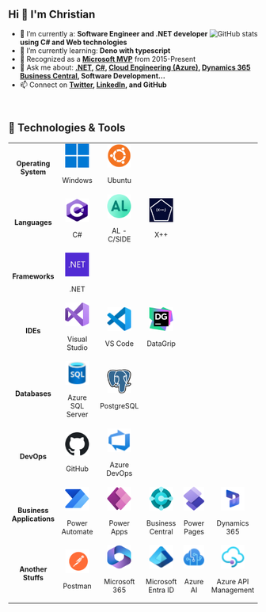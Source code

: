 <h2>Hi 👋 I'm Christian</h2>

<a  href="#">
<img  src="https://github.com/cmasdev/github-stats/blob/master/generated/overview.svg#gh-light-mode-only" alt="GitHub stats" align="right" />
</a>

- 🔭 I’m currently a: **Software Engineer and .NET developer using C# and Web technologies**
- 🌱 I’m currently learning: **Deno with typescript**
- 🏅 Recognized as a **[Microsoft MVP](https://mvp.microsoft.com/en-US/MVP/profile/079507f9-3c9a-e411-93f2-9cb65495d3c4)** from 2015-Present
- 💬 Ask me about: **[.NET](https://dotnet.microsoft.com/en-us/), [C#](https://learn.microsoft.com/en-us/dotnet/csharp/tour-of-csharp/), [Cloud Engineering (Azure)](https://azure.microsoft.com/en-us), [Dynamics 365 Business Central](https://dynamics.microsoft.com/en-us/business-central/overview/), Software Development...**
- 📫 Connect on **[Twitter](https://twitter.com/christianamado), [LinkedIn](https://www.linkedin.com/in/christianamado/), and GitHub**  
<br />

<h2>🔧 Technologies & Tools</h2>
<table>
	<tr>
		<td align="center" width="150">
			<p><b>Operating System</b></p>
		</td>
		<td align="center" width="96">
			<a href="https://www.microsoft.com/en-us/windows" target="_blank">
				<img src="img/windows.svg" width="48" height="48" alt="Windows" title="Windows" />
			</a>
			<p>Windows</p>
		</td>
		<td align="center" width="96">
			<a href="https://ubuntu.com/desktop" target="_blank">
				<img src="img/Ubuntu.png" width="48" height="48" alt="Ubuntu" title="Ubuntu" />
			</a>
			<p>Ubuntu</p>
		</td>
		<td align="center" width="96">
		  &nbsp;
		</td>
		<td align="center" width="96">
		  &nbsp;
		</td>
		<td align="center" width="96">
		  &nbsp;
		</td>
	</tr>
	<tr>
		<td align="center" width="150">
			<p><b>Languages</b></p>
		</td>
		<td align="center" width="96">
		  <a href="https://learn.microsoft.com/en-us/dotnet/csharp/" target="_blank">
			<img src="img/csharp.png" width="48" height="48" alt="C#" title="C#" />
		  </a>
		  <p>C#</p>
		</td>
		<td align="center" width="96">
		  <a href="https://learn.microsoft.com/en-us/dynamics365/business-central/dev-itpro/developer/devenv-programming-in-al" target="_blank">
			<img src="img/AL.png" width="48" height="48" alt="AL" title="AL" />
		  </a>
		  <p>AL - C/SIDE</p>
		</td>
		<td align="center" width="96">
		  <a href="https://learn.microsoft.com/en-us/dynamicsax-2012/developer/x-language-programming-guide" target="_blank">
			<img src="img/xplus.png" width="48" height="48" alt="X++" title="X++" />
		  </a>
		  <p>X++</p>
		</td>
		<td align="center" width="96">
		  &nbsp;
		  <!--a href="https://go.dev/" target="_blank">
			<img src="img/golang.svg" width="48" height="48" alt="Go" title="Go" />
		  </a>
		  <p>Go</p-->
		</td>
		<td align="center" width="96">
		  &nbsp;
		  <!--a href="https://www.python.org/" target="_blank">
			<img src="img/python.png" width="48" height="48" alt="Python" title="Python" />
		  </a>
		  <p>Python</p-->
		</td>
	</tr>
	<tr>
		<td align="center" width="150">
			<p><b>Frameworks</b></p>
		</td>
		<td align="center" width="96">
			<a href="https://dotnet.microsoft.com/en-us/" target="_blank">
				<img src="img/dotnet.png" width="48" height="48" alt=".NET" title=".NET" />
			</a>
			<p>.NET</p>
		</td>
		<td align="center" width="96">
		   &nbsp;
		  <!--<a href="https://dotnet.microsoft.com/en-us/apps/aspnet/web-apps/blazor" target="_blank">
			<img src="./img/blazor.svg" width="48" height="48" alt="Blazor" title="Blazor" />
		  </a>
		  <p>Blazor</p>-->
		</td>
		<td align="center" width="96">
		   &nbsp;
		   <!--<a href="https://jquery.com/" target="_blank">
			<img src="img/jquery-seeklogo.svg" width="48" height="48" alt="jQuery" title="jQuery" />
		  </a>
		  <p>jQuery</p>-->
		</td>
		<td align="center" width="96">
		  &nbsp;
		</td>
		<td align="center" width="96">
		  &nbsp;
		</td>
	</tr>
	<tr>
		<td align="center" width="150">
			<p><b>IDEs</b></p>
		</td>
		<td align="center" width="96">
		  <a href="https://visualstudio.microsoft.com/vs/" target="_blank">
			<img src="img/visual-studio.svg" width="48" height="48" alt="Visual Studio" title="Visual Studio" />
		  </a>
		  <p>Visual Studio</p>
		</td>
		<td align="center" width="96">
		  <a href="https://code.visualstudio.com/" target="_blank">
			<img src="img/vs-code.svg" width="48" height="48" alt="Visual Studio Code" title="Visual Studio Code" />
		  </a>
		  <p>VS Code</p>
		</td>
		<td align="center" width="96">
		  <a href="https://www.jetbrains.com/datagrip/" target="_blank">
			<img src="img/DataGrip.svg" width="48" height="48" alt="JetBrains DataGrip" title="JetBrains DataGrip" />
		  </a>
		  <p>DataGrip</p>
		</td>
		<td align="center" width="96">
		  &nbsp;
		  <!--<a href="https://www.jetbrains.com/rider/" target="_blank">
			<img src="img/rider.svg" width="48" height="48" alt="JetBrains Rider" title="JetBrains Rider" />
		  </a>
		  <p>Rider</p>-->
		</td>
		<td align="center" width="96">
		  &nbsp;
		</td>
	</tr>
	<tr>
		<td align="center" width="150">
			<p><b>Databases</b></p>
		</td>
		<td align="center" width="96">
		  <a href="https://azure.microsoft.com/en-us/products/azure-sql/" target="_blank">
			<img src="img/azure-sql.svg" width="48" height="48" alt="Azure SQL Server" title="Azure SQL Server" />
		  </a>
		  <p>Azure SQL Server</p>
		</td>
		<td align="center" width="96">
		  <a href="https://www.postgresql.org/" target="_blank">
			<img src="img/postgresql.png" width="48" height="48" alt="PostgreSQL" title="PostgreSQL" />
		  </a>
		  <p>PostgreSQL</p>
		</td>
		<td align="center" width="96">
	           &nbsp;
		  <!--<a href="https://www.oracle.com/" target="_blank">
			<img src="img/oracle.svg" width="48" height="48" alt="Oracle" title="Oracle" />
		  </a>
		  <p>Oracle</p>-->
		</td>
		<td align="center" width="96">
		  &nbsp;
		</td>
		<td align="center" width="96">
		  &nbsp;
		</td>
	</tr>
	<tr>
		<td align="center" width="150">
			<p><b>DevOps</b></p>
		</td>
		<td align="center" width="96">
		  <a href="https://github.com/" target="_blank">
			<img src="img/github.svg" width="48" height="48" alt="GitHub" title="GitHub" />
		  </a>
		  <p>GitHub</p>
		</td>
		<td align="center" width="96">
		  <a href="https://azure.microsoft.com/en-us/services/devops/" target="_blank">
			<img src="img/azure-devops.svg" width="48" height="48" alt="Azure DevOps" title="Azure DevOps" />
		  </a>
		  <p>Azure DevOps</p>
		</td>
		<td align="center" width="96">
		  &nbsp;
		</td>
		<td align="center" width="96">
		  &nbsp;
		</td>
		<td align="center" width="96">
		  &nbsp;
		</td>
	</tr>
	<tr>
		<td align="center" width="150">
			<p><b>Business Applications</b></p>
		</td>
		<td align="center" width="96">
		  <a href="https://powerautomate.microsoft.com/en-us/" target="_blank">
			<img src="img/power-automate.svg" width="48" height="48" alt="Power Automate" title="Power Automate" />
		  </a>
		  <p>Power Automate</p>
		</td>
		<td align="center" width="96">
		  <a href="https://powerapps.microsoft.com/en-us/" target="_blank">
			<img src="img/power-apps.svg" width="48" height="48" alt="Power Apps" title="Power Apps" />
		  </a>
		  <p>Power Apps</p>
		</td>
		<td align="center" width="96">
		  <a href="https://dynamics.microsoft.com/en-us/business-central/overview/" target="_blank">
			<img src="./img/business-central.svg" width="48" height="48" alt="Business Central" title="Business Central" />
		  </a>
		  <p>Business Central</p>
		</td>
		<td align="center" width="96">
		  <a href="https://www.microsoft.com/en-us/power-platform/products/power-pages" target="_blank">
			<img src="./img/power-pages.png" width="48" height="48" alt="Power Pages" title="Power Pages" />
		  </a>
		  <p>Power Pages</p>
		</td>
		<td align="center" width="96">
		  <a href="https://www.microsoft.com/en-us/dynamics-365" target="_blank">
			<img src="./img/dynamics-365.png" width="48" height="48" alt="Dynamics 365" title="Dynamics 365" />
		  </a>
		  <p>Dynamics 365</p>
		</td>
	</tr>
	<tr>
		<td align="center" width="150">
			<p><b>Another Stuffs</b></p>
		</td>
		<td align="center" width="96">
		  <a href="https://www.postman.com/" target="_blank">
			<img src="img/postman.svg" width="48" height="48" alt="Postman" title="Postman" />
		  </a>
		  <p>Postman</p>
		</td>
		<td align="center" width="96">
		  <a href="https://www.microsoft.com/en-us/microsoft-365/" target="_blank">
			<img src="img/microsoft-365.svg" width="48" height="48" alt="Microsoft 365" title="Microsoft 365" />
		  </a>
		  <p>Microsoft 365</p>
		</td>
		<td align="center" width="96">
		  <a href="https://www.microsoft.com/en-us/security/business/microsoft-entra" target="_blank">
			<img src="img/entra-identity.svg" width="48" height="48" alt="Microsoft Entra ID" title="Microsoft Entra ID" />
		  </a>
		  <p>Microsoft Entra ID</p>
		</td>
		<td align="center" width="96">
		  <a href="https://azure.microsoft.com/en-us/solutions/ai" target="_blank">
			<img src="img/azure-cognitive-services.svg" width="48" height="48" alt="Azure AI" title="Azure AI" />
		  </a>
		  <p>Azure AI</p>
		</td>
		<td align="center" width="96">
		  <a href="https://azure.microsoft.com/en-us/products/api-management" target="_blank">
			<img src="img/api-management-services.svg" width="48" height="48" alt="Azure API Management" title="Azure API Management" />
		  </a>
		  <p>Azure API Management</p>
		</td>
	</tr>
</table>
